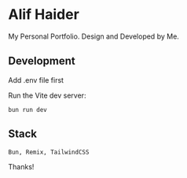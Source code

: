 # Alif Haider

My Personal Portfolio. Design and Developed by Me.

## Development

Add .env file first

Run the Vite dev server:

```shellscript
bun run dev
```

## Stack

```
Bun, Remix, TailwindCSS
```
Thanks!
